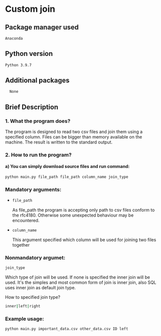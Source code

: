 # Custom join

## Package manager used
```Bash
Anaconda
```
## Python version
```Bash
Python 3.9.7
```
## Additional packages
```Bash
  None
```

## Brief Description
### 1. What the program does?
The program is designed to read two csv files and join them using a specified column. Files can be bigger than memory available on the machine. The result is written to the standard output.
### 2. How to run the program?
#### a) You can simply download source files and run command:
```Bash
python main.py file_path file_path column_name join_type
```

### Mandatory arguments:
- ```Bash
  file_path
  ```
    As file_path the program is accepting only path to csv files conform to the rfc4180. Otherwise some unexpected behaviour may be encountered.
- ```Bash
  column_name
  ```
    This argument specified which column will be used for joining two files together


### Nonmandatory argumet:
 ```Bash
join_type
```
Which type of join will be used. If none is specified the inner join will be used. It's the simples and most common form of join is inner join, also SQL uses inner join as default join type. 

How to specified join type?
```Bash
inner|left|right
```

### Example usage:
```Bash
python main.py important_data.csv other_data.csv ID left
```